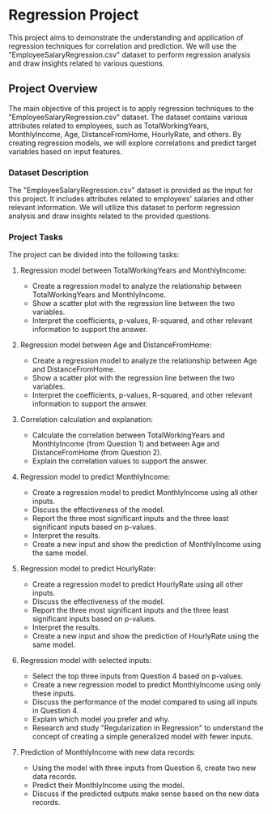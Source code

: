 # Regression Project

This project aims to demonstrate the understanding and application of regression techniques for correlation and prediction. We will use the "EmployeeSalaryRegression.csv" dataset to perform regression analysis and draw insights related to various questions.

## Project Overview

The main objective of this project is to apply regression techniques to the "EmployeeSalaryRegression.csv" dataset. The dataset contains various attributes related to employees, such as TotalWorkingYears, MonthlyIncome, Age, DistanceFromHome, HourlyRate, and others. By creating regression models, we will explore correlations and predict target variables based on input features.

### Dataset Description

The "EmployeeSalaryRegression.csv" dataset is provided as the input for this project. It includes attributes related to employees' salaries and other relevant information. We will utilize this dataset to perform regression analysis and draw insights related to the provided questions.

### Project Tasks

The project can be divided into the following tasks:

1. Regression model between TotalWorkingYears and MonthlyIncome:
   - Create a regression model to analyze the relationship between TotalWorkingYears and MonthlyIncome.
   - Show a scatter plot with the regression line between the two variables.
   - Interpret the coefficients, p-values, R-squared, and other relevant information to support the answer.

2. Regression model between Age and DistanceFromHome:
   - Create a regression model to analyze the relationship between Age and DistanceFromHome.
   - Show a scatter plot with the regression line between the two variables.
   - Interpret the coefficients, p-values, R-squared, and other relevant information to support the answer.

3. Correlation calculation and explanation:
   - Calculate the correlation between TotalWorkingYears and MonthlyIncome (from Question 1) and between Age and DistanceFromHome (from Question 2).
   - Explain the correlation values to support the answer.

4. Regression model to predict MonthlyIncome:
   - Create a regression model to predict MonthlyIncome using all other inputs.
   - Discuss the effectiveness of the model.
   - Report the three most significant inputs and the three least significant inputs based on p-values.
   - Interpret the results.
   - Create a new input and show the prediction of MonthlyIncome using the same model.

5. Regression model to predict HourlyRate:
   - Create a regression model to predict HourlyRate using all other inputs.
   - Discuss the effectiveness of the model.
   - Report the three most significant inputs and the three least significant inputs based on p-values.
   - Interpret the results.
   - Create a new input and show the prediction of HourlyRate using the same model.

6. Regression model with selected inputs:
   - Select the top three inputs from Question 4 based on p-values.
   - Create a new regression model to predict MonthlyIncome using only these inputs.
   - Discuss the performance of the model compared to using all inputs in Question 4.
   - Explain which model you prefer and why.
   - Research and study "Regularization in Regression" to understand the concept of creating a simple generalized model with fewer inputs.

7. Prediction of MonthlyIncome with new data records:
   - Using the model with three inputs from Question 6, create two new data records.
   - Predict their MonthlyIncome using the model.
   - Discuss if the predicted outputs make sense based on the new data records.
